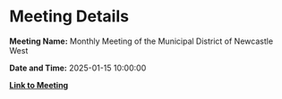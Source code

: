 # Meeting Details

**Meeting Name:** Monthly Meeting of the Municipal District of Newcastle West

**Date and Time:** 2025-01-15 10:00:00

**[Link to Meeting](https://www.limerick.ie/council/whats-on/monthly-meeting-of-the-municipal-district-of-newcastle-west-20)**
